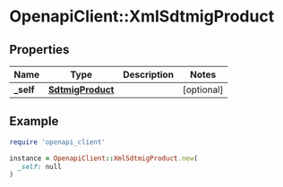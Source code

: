 # OpenapiClient::XmlSdtmigProduct

## Properties

| Name | Type | Description | Notes |
| ---- | ---- | ----------- | ----- |
| **_self** | [**SdtmigProduct**](SdtmigProduct.md) |  | [optional] |

## Example

```ruby
require 'openapi_client'

instance = OpenapiClient::XmlSdtmigProduct.new(
  _self: null
)
```

